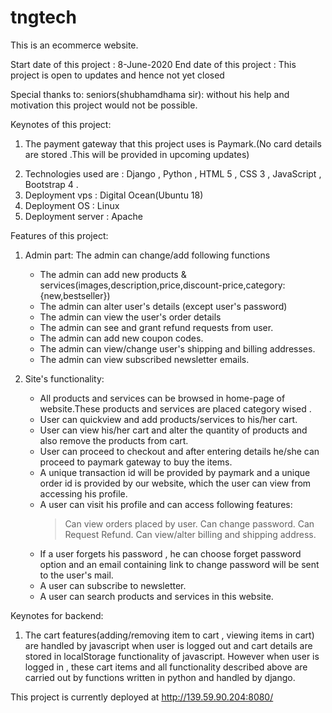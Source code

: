 # tngtech
This is an ecommerce website.

Start date of this project : 8-June-2020
End date of this project : This project is open to updates and hence not yet closed

Special thanks to:
  seniors(shubhamdhama sir): without his help and motivation this project would not be possible.

Keynotes of this project:
<!-- 1. The current template design is provided by Colorlib. (This will be updated and changed in upcoming updates) -->
1. The payment gateway that this project uses is Paymark.(No card details are stored .This will be provided in upcoming updates)
<!-- 3. Since the current payment gateway performs its services only in NewZealand, only users from NZ can buy products from this site.However this payment gateway be changed according to one's needs. -->
2. Technologies used are : Django , Python , HTML 5 , CSS 3 , JavaScript , Bootstrap 4 .
3. Deployment vps : Digital Ocean(Ubuntu 18)
4. Deployment OS : Linux
5. Deployment server : Apache

Features of this project:
1. Admin part:
  The admin can change/add following functions
    * The admin can add new products & services(images,description,price,discount-price,category:{new,bestseller})
    * The admin can alter user's details (except user's password)
    * The admin can view the user's order details
    * The admin can see and grant refund requests from user.
    * The admin can add new coupon codes.
    * The admin can view/change user's shipping and billing addresses.
    * The admin can view subscribed newsletter emails.
  
2. Site's functionality:
    * All products and services can be browsed in home-page of website.These products and services are placed category wised .
    * User can quickview and add products/services to his/her cart.
    * User can view his/her cart and alter the quantity of products and also remove the products from cart.
    * User can proceed to checkout and after entering details he/she can proceed to paymark gateway to buy the items.
    * A unique transaction id will be provided by paymark and a unique order id is provided by our website, which the user can view from accessing his profile.
    * A user can visit his profile and can access following features:
        > Can view orders placed by user.
        > Can change password.
        > Can Request Refund.
        > Can view/alter billing and shipping address.
    * If a user forgets his password , he can choose forget password option and an email containing link to change password will be sent to the user's mail.
    * A user can subscribe to newsletter.
    * A user can search products and services in this website.

Keynotes for backend:
1. The cart features(adding/removing item to cart , viewing items in cart) are handled by javascript when user is logged out and cart details are stored in localStorage functionality of javascript.
    However when user is logged in , these cart items and all functionality described above are carried out by functions written in python and handled by django.

This project is currently deployed at http://139.59.90.204:8080/

